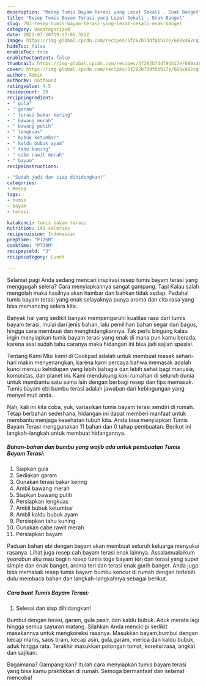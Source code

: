 ```yaml
---
description: "Resep Tumis Bayam Terasi yang Lezat Sekali , Enak Banget"
title: "Resep Tumis Bayam Terasi yang Lezat Sekali , Enak Banget"
slug: 703-resep-tumis-bayam-terasi-yang-lezat-sekali-enak-banget
category: Uncategorized
date: 2022-07-28T19:37:01.355Z
image: https://img-global.cpcdn.com/recipes/5f282b7ddf8bb17e/680x482cq70/tumis-bayam-terasi-foto-resep-utama.jpg
hideToc: false
enableToc: true
enableTocContent: false
thumbnail: https://img-global.cpcdn.com/recipes/5f282b7ddf8bb17e/680x482cq70/tumis-bayam-terasi-foto-resep-utama.jpg
cover: https://img-global.cpcdn.com/recipes/5f282b7ddf8bb17e/680x482cq70/tumis-bayam-terasi-foto-resep-utama.jpg
author: Admin
authorAv: notfound
ratingvalue: 4.5
reviewcount: 19
recipeingredient:
- " gula"
- " garam"
- " terasi bakar kering"
- " bawang merah"
- " bawang putih"
- " lengkuas"
- " bubuk ketumbar"
- " kaldu bubuk ayam"
- " tahu kuning"
- " cabe rawit merah"
- " bayam"
recipeinstructions:

- "Sudah jadi dan siap dihidangkan!"
categories:
- Resep
tags:
- tumis
- bayam
- terasi

katakunci: tumis bayam terasi 
nutrition: 141 calories
recipecuisine: Indonesian
preptime: "PT26M"
cooktime: "PT39M"
recipeyield: "3"
recipecategory: Lunch

---
```



Selamat pagi Anda sedang mencari inspirasi resep tumis bayam terasi yang menggugah selera? Cara menyiapkannya sangat gampang. Tapi Kalau salah mengolah maka hasilnya akan hambar dan bahkan tidak sedap. Padahal tumis bayam terasi yang enak selayaknya punya aroma dan cita rasa yang bisa memancing selera kita.


Banyak hal yang sedikit banyak mempengaruhi kualitas rasa dari tumis bayam terasi, mulai dari jenis bahan, lalu pemilihan bahan segar dan bagus, hingga cara membuat dan menghidangkannya. Tak perlu bingung kalau ingin menyiapkan tumis bayam terasi yang enak di mana pun kamu berada, karena asal sudah tahu caranya maka hidangan ini bisa jadi sajian spesial.

Tentang Kami Misi kami di Cookpad adalah untuk membuat masak sehari-hari makin menyenangkan, karena kami percaya bahwa memasak adalah kunci menuju kehidupan yang lebih bahagia dan lebih sehat bagi manusia, komunitas, dan planet ini. Kami mendukung koki rumahan di seluruh dunia untuk membantu satu sama lain dengan berbagi resep dan tips memasak. Tumis bayam ebi bumbu terasi adalah jawaban dari kebingungan yang menyelimuti anda.


Nah, kali ini kita coba, yuk, variasikan tumis bayam terasi sendiri di rumah. Tetap berbahan sederhana, hidangan ini dapat memberi manfaat untuk membantu menjaga kesehatan tubuh kita. Anda bisa menyiapkan Tumis Bayam Terasi menggunakan 11 bahan dan 0 tahap pembuatan. Berikut ini langkah-langkah untuk membuat hidangannya.

<!--inarticleads1-->

##### Bahan-bahan dan bumbu yang wajib ada untuk pembuatan Tumis Bayam Terasi:

1. Siapkan  gula
1. Sediakan  garam
1. Gunakan  terasi bakar kering
1. Ambil  bawang merah
1. Siapkan  bawang putih
1. Persiapkan  lengkuas
1. Ambil  bubuk ketumbar
1. Ambil  kaldu bubuk ayam
1. Persiapkan  tahu kuning
1. Gunakan  cabe rawit merah
1. Persiapkan  bayam


Paduan bahan ebi dengan bayam akan membuat seluruh keluarga menyukai rasanya. Lihat juga resep cah bayam terasi enak lainnya. Assalamualaikum yeorobun aku mau bagiin resep tumis toge bayam teri dan terasi yang super simple dan enak banget, aroma teri dan terasi enak gurih banget. Anda juga bisa memasak resep tumis bayam bumbu kencur di rumah dengan terlebih dulu membaca bahan dan langkah-langkahnya sebagai berikut. 

<!--inarticleads2-->

##### Cara buat Tumis Bayam Terasi:


1. Selesai dan siap dihidangkan!

Bumbui dengan terasi, garam, gula pasir, dan kaldu bubuk. Aduk merata lagi hingga semua sayuran matang. Silahkan Anda mencicipi sedikit masakannya untuk mengkoreksi rasanya. Masukkan bayam,bumbui dengan kecap manis, saos tiram, kecap asin, gula,garam, merica dan kaldu bubuk, aduk hingga rata⁣. Terakhir masukkan potongan tomat, koreksi rasa, angkat dan sajikan⁣. 

Bagaimana? Gampang kan? Itulah cara menyiapkan tumis bayam terasi yang bisa kamu praktikkan di rumah. Semoga bermanfaat dan selamat mencoba!
